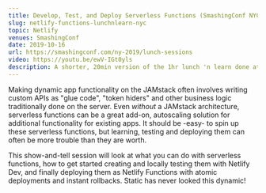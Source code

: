 ```yaml
---
title: Develop, Test, and Deploy Serverless Functions (SmashingConf NYC)
slug: netlify-functions-lunchnlearn-nyc
topic: Netlify
venues: SmashingConf
date: 2019-10-16
url: https://smashingconf.com/ny-2019/lunch-sessions
video: https://youtu.be/ewV-IGt0yls
description: A shorter, 20min version of the 1hr lunch 'n learn done at SmashingConf Toronto https://www.swyx.io/speaking/netlify-functions-lunchnlearn.
---
```


Making dynamic app functionality on the JAMstack often involves writing custom APIs as "glue code", "token hiders" and other business logic traditionally done on the server. Even _without_ a JAMstack architecture, serverless functions can be a great add-on, autoscaling solution for additional functionality for existing apps. It should be -easy- to spin up these serverless functions, but learning, testing and deploying them can often be more trouble than they are worth.

This show-and-tell session will look at what you can do with serverless functions, how to get started creating and locally testing them with Netlify Dev, and finally deploying them as Netlify Functions with atomic deployments and instant rollbacks. Static has never looked this dynamic!

